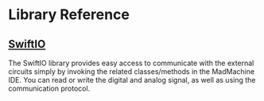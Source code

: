 # Library Reference

## [SwiftIO](https://swiftioapi.madmachine.io)

The SwiftIO library provides easy access to communicate with the external circuits simply by invoking the related classes/methods in the MadMachine IDE. You can read or write the digital and analog signal, as well as using the communication protocol.

